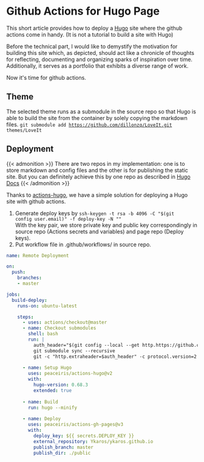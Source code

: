 # Github Actions for Hugo Page



This short article provides how to deploy a [Hugo](https://gohugo.io/) site where the github actions come in handy. (It is not a tutorial to build a site with Hugo)

Before the technical part, I would like to demystify the motivation for building this site which, as depicted, should act like a chronicle of thoughts for reflecting, documenting and organizing sparks of inspiration over time. Additionally, it serves as a portfolio that exhibits a diverse range of work. 

Now it's time for github actions. 
## Theme
The selected theme runs as a submodule in the source repo so that Hugo is able to build the site from the container by solely copying the markdown files. 
<code>git submodule add https://github.com/dillonzq/LoveIt.git themes/LoveIt</code>

## Deployment
{{< admonition >}}
There are two repos in my implementation: one is to store markdown and config files and the other is for publishing the static site. 
But you can definitely achieve this by one repo as described in [Hugo Docs](https://gohugo.io/hosting-and-deployment/hosting-on-github/) 
{{< /admonition >}}

Thanks to [actions-hugo](https://github.com/peaceiris/actions-hugo), we have a simple solution for deploying a Hugo site with github actions. 
1. Generate deploy keys by
<code>ssh-keygen -t rsa -b 4096 -C "$(git config user.email)" -f deploy-key -N ""</code>\
With the key pair, we store private key and public key correspondingly in source repo (Actions secrets and variables) and page repo (Deploy keys). 
2. Put workflow file in .github/workflows/ in source repo. 
```yaml
name: Remote Deployment

on:
  push:
    branches:
    - master

jobs:
  build-deploy:
    runs-on: ubuntu-latest

    steps:
      - uses: actions/checkout@master
      - name: Checkout submodules
        shell: bash
        run: |
          auth_header="$(git config --local --get http.https://github.com/.extraheader)"
          git submodule sync --recursive
          git -c "http.extraheader=$auth_header" -c protocol.version=2 submodule update --init --force --recursive --depth=1        
      
      - name: Setup Hugo
        uses: peaceiris/actions-hugo@v2
        with:
          hugo-version: 0.68.3
          extended: true
  
      - name: Build
        run: hugo --minify
  
      - name: Deploy
        uses: peaceiris/actions-gh-pages@v3
        with:
          deploy_key: ${{ secrets.DEPLOY_KEY }}
          external_repository: Ykaros/ykaros.github.io
          publish_branch: master  
          publish_dir: ./public
```




